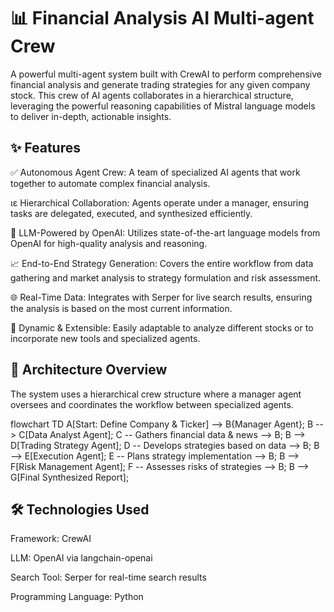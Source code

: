 # 📊 Financial Analysis AI Multi-agent Crew
A powerful multi-agent system built with CrewAI to perform comprehensive financial analysis and generate trading strategies for any given company stock. This crew of AI agents collaborates in a hierarchical structure, leveraging the powerful reasoning capabilities of Mistral language models to deliver in-depth, actionable insights.

## ✨ Features
✅ Autonomous Agent Crew: A team of specialized AI agents that work together to automate complex financial analysis.

ιε Hierarchical Collaboration: Agents operate under a manager, ensuring tasks are delegated, executed, and synthesized efficiently.

🧠 LLM-Powered by OpenAI: Utilizes state-of-the-art language models from OpenAI for high-quality analysis and reasoning.

📈 End-to-End Strategy Generation: Covers the entire workflow from data gathering and market analysis to strategy formulation and risk assessment.

🌐 Real-Time Data: Integrates with Serper for live search results, ensuring the analysis is based on the most current information.

🔧 Dynamic & Extensible: Easily adaptable to analyze different stocks or to incorporate new tools and specialized agents.

## 🧠 Architecture Overview
The system uses a hierarchical crew structure where a manager agent oversees and coordinates the workflow between specialized agents.

flowchart TD
    A[Start: Define Company & Ticker] --> B{Manager Agent};
    B --> C[Data Analyst Agent];
    C -- Gathers financial data & news --> B;
    B --> D[Trading Strategy Agent];
    D -- Develops strategies based on data --> B;
    B --> E[Execution Agent];
    E -- Plans strategy implementation --> B;
    B --> F[Risk Management Agent];
    F -- Assesses risks of strategies --> B;
    B --> G[Final Synthesized Report];

## 🛠️ Technologies Used
Framework: CrewAI

LLM: OpenAI via langchain-openai

Search Tool: Serper for real-time search results

Programming Language: Python
